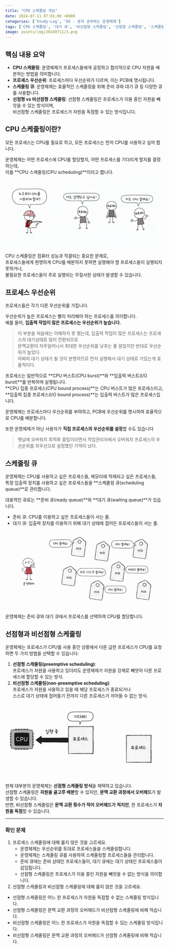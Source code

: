 ```yaml
---
title: "CPU 스케줄링 개요"
date: 2024-07-11 07:01:00 +0900
categories: ['Study-Log', 'OS - 혼자 공부하는 운영체제']
tags: ['CPU 스케줄링', '대기 큐', '비선점형 스케줄링', '선점형 스케줄링', '스케줄링 큐', '우선순위', '준비 큐']
image: assets/img/20240711/3.png
---
```



## 핵심 내용 요약

-   **CPU 스케줄링**: 운영체제가 프로세스들에게 공정하고 합리적으로 CPU 자원을 배분하는 방법을 의미합니다.
-   **프로세스 우선순위**: 프로세스마다 우선순위가 다르며, 이는 PCB에 명시됩니다.
-   **스케줄링 큐**: 운영체제는 효율적인 스케줄링을 위해 준비 큐와 대기 큐 등 다양한 큐를 사용합니다.
-   **선점형 vs 비선점형 스케줄링**: 선점형 스케줄링은 프로세스가 이용 중인 자원을 빼앗을 수 있는 방식이며,  
    비선점형 스케줄링은 프로세스가 자원을 독점할 수 있는 방식입니다.

## CPU 스케줄링이란?

모든 프로세스는 CPU를 필요로 하고, 모든 프로세스는 먼저 CPU를 사용하고 싶어 합니다.

운영체제는 어떤 프로세스에 CPU를 할당할지, 어떤 프로세스를 기다리게 할지를 결정하는데,  
이를 **CPU 스케줄링(CPU scheduling)**이라고 합니다.

![](assets/img/20240711/1.png)

CPU 스케줄링은 컴퓨터 성능과 직결되는 중요한 문제로,  
프로세스들에게 현명하게 CPU를 배분하지 못하면 실행해야 할 프로세스들이 실행되지 못하거나,  
불필요한 프로세스들이 주로 실행되는 무질서한 상태가 발생할 수 있습니다.

## 프로세스 우선순위

프로세스들은 각기 다른 우선순위를 가집니다.

우선순위가 높은 프로세스는 빨리 처리해야 하는 프로세스를 의미합니다.  
예를 들어, **입출력 작업이 많은 프로세스는 우선순위가 높습니다.**

> 이 부분을 처음에는 이해하지 못 했는데, 입출력 작업이 많은 프로세스는 프로세스의 대기상태로 많이 전환되므로  
> 문맥교환이 자주일어나서 최대한 우선순위를 낮추는 줄 알았지만 반대로 우선순위가 높았다.  
> 어짜피 대기 상태가 될 것이 분명하므로 먼저 실행해서 대기 상태로 가있는게 효율적이다.

프로세스는 일반적으로 **CPU 버스트(CPU burst)**와 **입출력 버스트(I/O burst)**를 반복하며 실행됩니다.  
**CPU 집중 프로세스(CPU bound process)**는 CPU 버스트가 많은 프로세스이고,  
**입출력 집중 프로세스(I/O bound process)**는 입출력 버스트가 많은 프로세스입니다.

운영체제는 프로세스마다 우선순위를 부여하고, PCB에 우선순위를 명시하여 효율적으로 CPU를 배분합니다.

또한 운영체제가 아닌 사용자가 **직접 프로세스의 우선순위를 설정**할 수도 있습니다

> 옛날에 오버워치 최적화 꿀팁이라면서 작업관리자에서 오버워치 프로세스의 우선순위를 최우선으로 설정했던 기억이 났다.

## 스케줄링 큐

운영체제는 CPU를 사용하고 싶은 프로세스들, 메모리에 적재되고 싶은 프로세스들,  
특정 입출력 장치를 사용하고 싶은 프로세스들을 **스케줄링 큐(scheduling queue)**로 관리합니다.

대표적인 큐로는 **준비 큐(ready queue)**와 **대기 큐(waiting queue)**가 있습니다.

-   준비 큐: CPU를 이용하고 싶은 프로세스들이 서는 줄.
-   대기 큐: 입출력 장치를 이용하기 위해 대기 상태에 접어든 프로세스들이 서는 줄.

![](assets/img/20240711/2.png)

운영체제는 준비 큐와 대기 큐에서 프로세스를 선택하여 CPU를 할당합니다.

## 선점형과 비선점형 스케줄링

운영체제는 프로세스가 CPU를 사용 중인 상황에서 다른 급한 프로세스가 CPU를 요청하면 두 가지 방법을 선택할 수 있습니다:

1.  **선점형 스케줄링(preemptive scheduling)**:  
    프로세스가 자원을 사용하고 있더라도 운영체제가 자원을 강제로 빼앗아 다른 프로세스에 할당할 수 있는 방식.
2.  **비선점형 스케줄링(non-preemptive scheduling)**:  
    프로세스가 자원을 사용하고 있을 때 해당 프로세스가 종료되거나  
    스스로 대기 상태에 접어들기 전까지 다른 프로세스가 끼어들 수 없는 방식.

![](assets/img/20240711/3.png)

현재 대부분의 운영체제는 **선점형 스케줄링 방식**을 채택하고 있습니다.  
선점형 스케줄링은 **자원을 골고루 배분**할 수 있지만, **문맥 교환 과정에서 오버헤드**가 발생할 수 있습니다.  
반면, 비선점형 스케줄링은 **문맥 교환 횟수가 적어 오버헤드가 적지만**, 한 프로세스가 **자원을 독점**할 수 있습니다.

---

### 확인 문제

1.  프로세스 스케줄링에 대해 옳지 않은 것을 고르세요.
    -   운영체제는 우선순위를 토대로 프로세스들을 스케줄링합니다.
    -   운영체제는 스케줄링 큐를 사용하여 스케줄링할 프로세스들을 관리합니다.
    -   준비 큐에는 준비 상태인 프로세스들이, 대기 큐에는 대기 상태인 프로세스들이 삽입됩니다.
    -   선점형 스케줄링은 프로세스가 이용 중인 자원을 빼앗을 수 없는 방식을 의미합니다.
2.  선점형 스케줄링과 비선점형 스케줄링에 대해 옳지 않은 것을 고르세요.

-   선점형 스케줄링은 어느 한 프로세스가 자원을 독점할 수 없는 스케줄링 방식입니다.
-   선점형 스케줄링은 문맥 교환 과정의 오버헤드가 비선점형 스케줄링에 비해 적습니다.
-   비선점형 스케줄링은 어느 한 프로세스가 자원을 독점할 수 있는 스케줄링 방식입니다.
-   비선점형 스케줄링은 문맥 교환 과정의 오버헤드가 선점형 스케줄링에 비해 적습니다.
